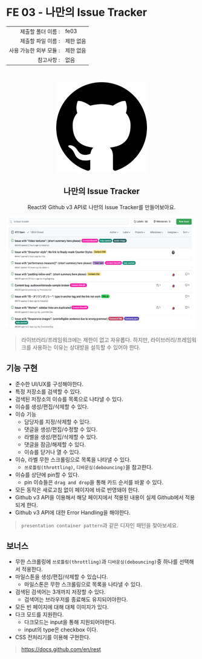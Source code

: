# FE 03 - 나만의 Issue Tracker

|                      |                    |
| --------------------:| ------------------ |
|   제출할 폴더 이름 :     |  fe03              |
|   제출할 파일 이름 :     |  제한 없음           |
|   사용 가능한 외부 모듈 : |  제한 없음           |
|   참고사항 :           |  없음               |

<br>
<p align="middle">
<img src="./github.png"/>
</p>

<h2 align="middle">나만의 Issue Tracker</h2>
<p align="middle">React와 Github v3 API로 나만의 Issue Tracker를 만들어보아요.</p>

<p align="middle">
<img src="./issue.png" height="300px"/>
</p>

> 라이브러리/프레임워크에는 제한이 없고 자유롭다. 하지만, 라이브러리/프레임워크를 사용하는 이유는 상대방을 설득할 수 있어야 한다.

## 기능 구현

- 준수한 UI/UX를 구성해야한다.
- 특정 저장소를 검색할 수 있다.
- 검색된 저장소의 이슈를 목록으로 나타낼 수 있다.
- 이슈를 생성/편집/삭제할 수 있다.
- 이슈 기능
  - 담당자를 지정/삭제할 수 있다.
  - 댓글을 생성/편집/수정할 수 있다.
  - 라벨을 생성/편집/삭제할 수 있다.
  - 댓글을 잠금/해제할 수 있다.
  - 이슈를 닫거나 열 수 있다.
- 이슈, 라벨 무한 스크롤링으로 목록을 나타낼 수 있다.
  - `쓰로틀링(throttling)`, `디바운싱(debouncing)`을 참고한다.
- 이슈를 상단에 pin할 수 있다.
  - pin 이슈들은 `drag and drop`을 통해 카드 순서를 바꿀 수 있다.
- 모든 동작은 새로고침 없이 페이지에 바로 반영돼야 한다.
- Github v3 API을 이용해서 해당 페이지에서 적용된 내용이 실제 Github에서 적용되게 한다.
- Github v3 API에 대한 Error Handling을 해야한다.

> `presentation container pattern`과 같은 디자인 패턴을 찾아보세요.

## 보너스

- 무한 스크롤링에 `쓰로틀링(throttling)`과 `디바운싱(debouncing)`중 하나를 선택해서 적용한다.
- 마일스톤을 생성/편집/삭제할 수 있습니다.
  - 마일스톤은 무한 스크롤링으로 목록을 나타낼 수 있다.
- 검색된 검색어는 3개까지 저장할 수 있다.
  - 검색어는 브라우저를 종료해도 유지되어야한다.
- 모든 빈 페이지에 대해 대체 이미지가 있다.
- 다크 모드를 지원한다.
  - 다크모드는 input을 통해 지원되어야한다. 
  - input의 type은 checkbox 이다.
- CSS 전처리기를 이용해 구현한다.
  
> https://docs.github.com/en/rest
